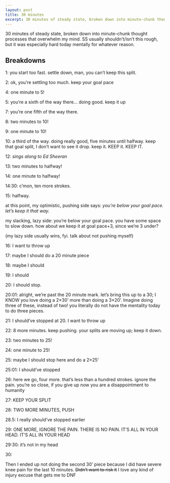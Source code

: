 ```yaml
---
layout: post
title: 30 minutes
excerpt: 30 minutes of steady state, broken down into minute-chunk thought processes that overwhelm my mind. SS usually shouldn’t/isn’t this rough, but it was especially hard today mentally for whatever reason.
---
```

30 minutes of steady state, broken down into minute-chunk thought processes that overwhelm my mind. SS usually shouldn’t/isn’t this rough, but it was especially hard today mentally for whatever reason.

## Breakdowns

1: you start too fast. settle down, man, you can’t keep this split.

2: ok, you’re settling too much. keep your goal pace

4: one minute to 5!

5: you’re a sixth of the way there… doing good. keep it up

7: you’re one fifth of the way there.

8: two minutes to 10!

9: one minute to 10!

10: a third of the way. doing really good, five minutes until halfway. keep that goal split, I don’t want to see it drop. keep it. KEEP it. KEEP IT.

12: *sings along to Ed Sheeran*

13: two minutes to halfway!

14: one minute to halfway!

14:30: c’mon, ten more strokes.

15: halfway.

at this point, my optimistic, pushing side says: *you’re below your goal pace. let’s keep it that way.*

my slacking, lazy side: you’re below your goal pace. you have some space to slow down. how about we keep it at goal pace+3, since we’re 3 under?

(my lazy side usually wins, fyi. talk about not pushing myself)

16: I want to throw up

17: maybe I should do a 20 minute piece

18: maybe I should

19: I should

20: I should stop.

20:01: alright, we’re past the 20 minute mark. let’s bring this up to a 30; I KNOW you love doing a 2×30’ more than doing a 3×20’. Imagine doing three of these, instead of two! you literally do not have the mentality today to do three pieces.

21: I should’ve stopped at 20. I want to throw up

22: 8 more minutes. keep pushing. your splits are moving up; keep it down.

23: two minutes to 25!

24: one minute to 25!

25: maybe I should stop here and do a 2×25’

25:01: I should’ve stopped

26: here we go, four more. that’s less than a hundred strokes. ignore the pain. you’re so close, if you give up now you are a disappointment to humanity

27: KEEP YOUR SPLIT

28: TWO MORE MINUTES, PUSH

28.5: I really should’ve stopped earlier

29: ONE MORE, IGNORE THE PAIN. THERE IS NO PAIN. IT’S ALL IN YOUR HEAD. IT’S ALL IN YOUR HEAD

29:30: it’s not in my head

30:

Then I ended up not doing the second 30’ piece because I did have severe knee pain for the last 10 minutes. ~~Didn’t want to risk it~~ I love any kind of injury excuse that gets me to DNF